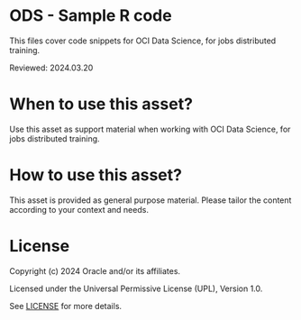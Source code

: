 # ODS - Sample R code
 
This files cover code snippets for OCI Data Science, for jobs distributed training.

Reviewed: 2024.03.20
 

# When to use this asset?

Use this asset as support material when working with OCI Data Science, for jobs distributed training.


# How to use this asset?

This asset is provided as general purpose material. Please tailor the content according to your context and needs.


# License
 
Copyright (c) 2024 Oracle and/or its affiliates.
 
Licensed under the Universal Permissive License (UPL), Version 1.0.
 
See [LICENSE](https://github.com/oracle-devrel/technology-engineering/blob/main/LICENSE) for more details.
